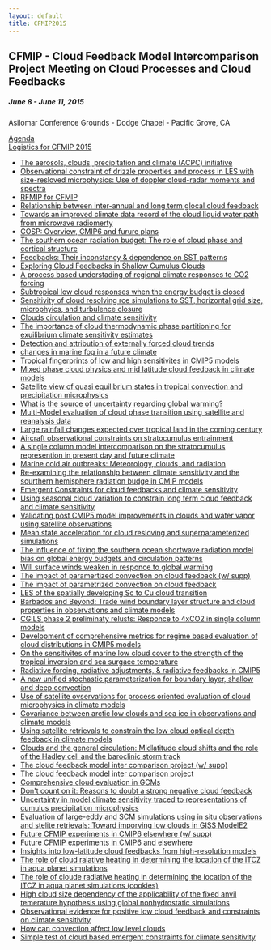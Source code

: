 ```yaml
---
layout: default
title: CFMIP2015
---
```


<h2>CFMIP - Cloud Feedback Model Intercomparison Project Meeting on Cloud Processes and Cloud Feedbacks</h2>
<h5>June 8 - June 11, 2015</h5>
<p>Asilomar Conference Grounds - Dodge Chapel - Pacific Grove, CA</p>
<p>
<a href="Data/media/2015/CFMIP-Agenda-06-08-20153.pdf">Agenda</a> <br/>
<a href="Data/media/2015/cfmip2015.logistics.pdf">Logistics for CFMIP 2015</a>
</p>

* <a href="Data/media/2015/2015-CFMIP-Fridlind-ACPC.pdf">The aerosols, clouds, precipitation and climate (ACPC) initiative</a>
* <a href="Data/media/2015/2015-CFMIP-Fridlind-CAPMBL.pdf">Observational constraint of drizzle properties and process in LES with size-resloved microphysics: Use of doppler cloud-radar moments and spectra</a>
* <a href="Data/media/2015/20150611-RFMIP-for-CFMIP.pdf">RFMIP for CFMIP</a>
* <a href="Data/media/2015/201506_cz.pdf">Relationship between inter-annual and long term glocal cloud feedback</a>
* <a href="Data/media/2015/2015_06_Lebsock_CFMIP.pdf">Towards an improved climate data record of the cloud liquid water path from microwave radiomerty</a>
* <a href="Data/media/2015/ABodas_COSP_20150611.pdf">COSP: Overview, CMIP6 and furure plans</a>
* <a href="Data/media/2015/ABodas_SOcean_20150609.pdf">The southern ocean radiation budget: The role of cloud phase and certical structure</a>
* <a href="Data/media/2015/Andrews_CFMIP_June2015-final.pdf">Feedbacks: Their inconstancy & dependence on SST patterns</a>
* <a href="Data/media/2015/Blossey_CFMIP_Monterey_Final.pdf">Exploring Cloud Feedbacks in Shallow Cumulus Clouds</a>
* <a href="Data/media/2015/CFMIP Meeting Skinner.pdf">A process based understading of regional climate responses to CO2 forcing</a>
* <a href="Data/media/2015/CFMIP-Tan_Zhihong.pdf">Subtropical low cloud responses when the energy budget is closed</a>
* <a href="Data/media/2015/CFMIP_Asilomar_2015.pdf">Sensitivity of cloud resolving rce simulations to SST, horizontal grid size, microphyics, and turbulence closure</a>
* <a href="Data/media/2015/CFMIP_GC_introduction_20150611.pdf">Clouds circulation and climate sensitivity</a>
* <a href="Data/media/2015/CFMIP_IvyTan.pdf">The importance of cloud thermodynamic phase partitioning for exuilibrium climate sensitivity estimates</a>
* <a href="Data/media/2015/CFMIP_Marvel.pdf">Detection and attribution of externally forced cloud trends</a>
* <a href="Data/media/2015/CFMIP_Monterey_20150609 kawai.pdf">changes in marine fog in a future climate</a>
* <a href="Data/media/2015/CFMIP_geoffroy_2015.pdf">Tropical fingerprints of low and high sensitivites in CMIP5 models</a>
* <a href="Data/media/2015/CFMIP_mccoy.pdf">Mixed phase cloud physics and mid latitude cloud feedback in climate models</a>
* <a href="Data/media/2015/CMQE_Matsui_2015_15min.pdf">Satellite view of quasi equilibrium states in tropical convection and precipitation microphysics</a>
* <a href="Data/media/2015/Caldwellv4.pdf">What is the source of uncertainty regarding global warming?</a>
* <a href="Data/media/2015/Cesana_CFMIP_Monterey.pdf">Multi-Model evaluation of cloud phase transition using satellite and reanalysis data</a>
* <a href="Data/media/2015/ChadwickCFMIP2015.pdf">Large rainfall changes expected over tropical land in the coming century</a>
* <a href="Data/media/2015/Chuang-POST-Tues-1530.pdf">Aircraft observational constraints on stratocumulus entrainment</a>
* <a href="Data/media/2015/DalGesso_intercomparison.pdf">A single column model intercomparison on the stratocumulus represention in present day and future climate</a>
* <a href="Data/media/2015/Fletcher_CFMIP_MCAOs.pdf">Marine cold air outbreaks: Meteorology, clouds, and radiation</a>
* <a href="Data/media/2015/Grise_CFMIP.pdf">Re-examining the relationship between climate sensitivity and the sourthern hemisphere radiation budge in CMIP models</a>
* <a href="Data/media/2015/Hall_CFMIP_Monterey_2015.pdf">Emergent Constraints for cloud feedbacks and climate sensitivity</a>
* <a href="Data/media/2015/HuiSu_CFMIP2015_final.pdf">Using seasonal cloud variation to constrain long term cloud feedback and climate sensitivity</a>
* <a href="Data/media/2015/Jiang_CFMIP.pdf">Validating post CMIP5 model improvements in clouds and water vapor using satellite observations</a>
* <a href="Data/media/2015/Jones_CFMIP_10Jun2015.pdf">Mean state acceleration for cloud resloving and superparameterized simulations</a>
* <a href="Data/media/2015/Kay_CFMIP_2015_topost.pdf">The influence of fixing the southern ocean shortwave radiation model bias on global energy budgets and circulation patterns</a>
* <a href="Data/media/2015/Ma_Sfc_CFMIP.pdf">Will surface winds weaken in responce to global warming</a>
* <a href="Data/media/2015/MarkWebbSpookieCFMIP2015-final.pdf">The impact of paramertized convection on cloud feedback (w/ supp)</a>
* <a href="Data/media/2015/MarkWebbSpookieCFMIP2015_nosupp.pdf">The impact of parametrized convection on cloud feedback</a>
* <a href="Data/media/2015/Matheou_IT.2015.CFMIP.pdf">LES of the spatially developing Sc to Cu cloud transition</a>
* <a href="Data/media/2015/Medeiros_CFMIP2015_Barbados.pdf">Barbados and Beyond: Trade wind boundary layer structure and cloud properties in observations and climate models</a>
* <a href="Data/media/2015/Medeiros_CFMIP2015_CGILS2.pdf">CGILS phase 2 preliminaty relusts: Responce to 4xCO2 in single column models</a>
* <a href="Data/media/2015/Oreopoulos_Jin_42bin_oral.pdf">Development of comprehensive metrics for regime based evaluation of cloud distributions in CMIP5 models</a>
* <a href="Data/media/2015/Qu_cloud_feedback_meeting_2015_final.pdf">On the sensitivites of marine low cloud cover to the strength of the tropical inversion and sea surgace temperature</a>
* <a href="Data/media/2015/Soden CFMIP June 2015.pdf">Radiative forcing, radiative adjustments, & radiative feedbacks in CMIP5</a>
* <a href="Data/media/2015/SuseljCFMIP2015.pdf">A new unified stochastic parameterization for boundary layer, shallow and deep convection</a>
* <a href="Data/media/2015/Suzuki_CFMIP_2015.pdf">Use of satellite ovservations for process oriented evaluation of cloud microphysics in climate models</a>
* <a href="Data/media/2015/TaylorCFMIPJune2015v2.pdf">Covariance between arctic low clouds and sea ice in observations and climate models</a>
* <a href="Data/media/2015/Terai_CFMIP_talk_June2015.pdf">Using satellite retrievals to constrain the low cloud optical depth feedback in climate models</a>
* <a href="Data/media/2015/TselioudisCFMIP15.pdf">Clouds and the general circulation: Midlatitude cloud shifts and the role of the Hadley cell and the baroclinic storm track</a>
* <a href="Data/media/2015/Webb_CFMIP_Update_2015_Final.pdf">The cloud feedback model inter comparison project (w/ supp)</a>
* <a href="Data/media/2015/Webb_CFMIP_Update_2015_nosupp.pdf">The cloud feedback model inter comparison project</a>
* <a href="Data/media/2015/Williams_CFMIP_080615.pdf">Comprehensive cloud evaluation in GCMs</a>
* <a href="Data/media/2015/Zelinka_CFMIP2015_share.pdf">Don't count on it: Reasons to doubt a strong negative cloud feedback</a>
* <a href="Data/media/2015/Zhao_CFMIP_2015.pdf">Uncertainty in model climate sensitivity traced to representations of cumulus precipitation microphysics</a>
* <a href="Data/media/2015/ackerman_cfmip2015.pdf">Evaluation of large-eddy and SCM simulations using in situ observations and stelite retrievals: Toward imporving low clouds in GISS ModelE2</a>
* <a href="Data/media/2015/cfmip3_experiments_monterey.pdf">Future CFMIP experiments in CMIP6 elsewhere (w/ supp)</a>
* <a href="Data/media/2015/cfmip3_experiments_monterey_nosupp.pdf">Future CFMIP experiments in CMIP6 and elsewhere</a>
* <a href="Data/media/2015/cldfeed-HiResModels-Bretherton.pdf">Insights into low-latitude cloud feedbacks from high-resolution models</a>
* <a href="Data/media/2015/harrop_cfmip_slides.pdf">The role of cloud raiative heating in determining the location of the ITCZ in aqua planet simulations</a>
* <a href="Data/media/2015/harrop_cookie_itcz.pdf">The role of cloude radiative heating in determining the location of the ITCZ in aqua planet simulations (cookies)</a>
* <a href="Data/media/2015/noda_CFMIP.pdf">High cloud size dependency of the applicability of the fixed anvil temerature hypothesis using global nonhydrostatic simulations</a>
* <a href="Data/media/2015/oral_Brient.pdf">Observational evidence for positive low cloud feedback and constraints on climate sensitivity</a>
* <a href="Data/media/2015/talk_CFMIP2015_jvial_final.pdf">How can convection affect low level clouds</a>
* <a href="Data/media/2015/wagman_CFMIP_2015.pdf">Simple test of cloud based emergent constraints for climate sensitivity</a>
